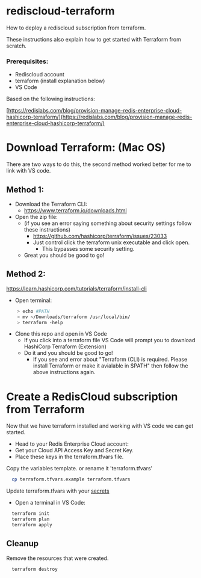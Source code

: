 # rediscloud-terraform
How to deploy a rediscloud subscription from terraform.

These instructions also explain how to get started with Terraform from scratch.

### Prerequisites:
* Rediscloud account
* terraform (install explanation below)
* VS Code


Based on the following instructions:

[https://redislabs.com/blog/provision-manage-redis-enterprise-cloud-hashicorp-terraform/](https://redislabs.com/blog/provision-manage-redis-enterprise-cloud-hashicorp-terraform/)


# Download Terraform: (Mac OS)

There are two ways to do this, the second method worked better for me to link with VS code.
## Method 1:
* Download the Terraform CLI:
  * https://www.terraform.io/downloads.html
* Open the zip file:
  * (if you see an error saying something about security settings follow these instructions)
    * https://github.com/hashicorp/terraform/issues/23033
    * Just control click the terraform unix executable and click open.
      * This bypasses some security setting.
  * Great you should be good to go!

## Method 2:
https://learn.hashicorp.com/tutorials/terraform/install-cli
* Open terminal:
```bash
    > echo #PATH
    > mv ~/Downloads/terraform /usr/local/bin/
    > terraform -help
```

* Clone this repo and open in VS Code
  * If you click into a terraform file VS Code will prompt you to download HashiCorp Terraform (Extension)
  * Do it and you should be good to go!
    * If you see and error about "Terraform (CLI) is required. Please install Terraform or make it avialable in $PATH" then follow the above instructions again.

# Create a RedisCloud subscription from Terraform
Now that we have terraform installed and working with VS code we can get started.

* Head to your Redis Enterprise Cloud account:
* Get your Cloud API Access Key and Secret Key.
* Place these keys in the terraform.tfvars file.

Copy the variables template. or rename it 'terraform.tfvars'
```bash
  cp terraform.tfvars.example terraform.tfvars
```
Update terraform.tfvars with your [secrets](#secrets)

* Open a terminal in VS Code:
```bash
  terraform init
  terraform plan
  terraform apply
```


## Cleanup

Remove the resources that were created.

```bash
  terraform destroy
```
